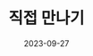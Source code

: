---
title: "직접 만나기"
summary: "연락주세요"
date: 2023-09-27
type: landing

design:
  spacing: '5rem'

# 페이지 섹션
sections:
  - block: markdown
    content:
      title: 저를 만나고 싶다면?
      text: |
        ![Unsplash 이미지](https://plus.unsplash.com/premium_vector-1724337938223-43ee3daa958b?q=80&w=2360&auto=format&fit=crop&ixlib=rb-4.0.3&ixid=M3wxMjA3fDB8MHxwaG90by1wYWdlfHx8fGVufDB8fHx8fA%3D%3D)

        ### 📍 주소:
        - 전북대학교
        - 대한민국 전라북도 전주시

        ### ⏰ 만남 가능 시간:
        - 11:00 ~ 18:00

        ### ☎️ 연락처:
        - +82 10-3317-1516

        **미팅을 원하시면 방문 전 전화나 메일로 연락주세요!**

  - block: markdown
    content:
      title: 위치
      text: |
        아래 지도를 통해 저의 위치를 확인하실 수 있습니다:>

        <iframe src="https://www.google.com/maps/embed?pb=!1m18!1m12!1m3!1d3234.121321274898!2d127.13188817640166!3d35.84602857253448!2m3!1f0!2f0!3f0!3m2!1i1024!2i768!4f13.1!3m3!1m2!1s0x35702330dc920b9d%3A0x1d0d425396006646!2z7KCE67aB64yA7ZWZ6rWQIOqzteqzvOuMgO2VmSA37Zi46rSA!5e0!3m2!1sko!2skr!4v1727352748409!5m2!1sko!2skr" width="600" height="450" style="border:0;" allowfullscreen="" loading="lazy" referrerpolicy="no-referrer-when-downgrade"></iframe>
---